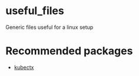 # useful_files
Generic files useful for a linux setup

# Recommended packages
- [kubectx](https://github.com/ahmetb/kubectx)
